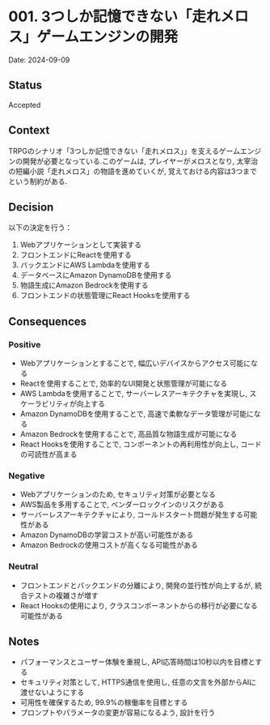 # 001. 3つしか記憶できない「走れメロス」ゲームエンジンの開発

Date: 2024-09-09

## Status

Accepted

## Context

TRPGのシナリオ「3つしか記憶できない「走れメロス」」を支えるゲームエンジンの開発が必要となっている.このゲームは, プレイヤーがメロスとなり, 太宰治の短編小説「走れメロス」の物語を進めていくが, 覚えておける内容は3つまでという制約がある.

## Decision

以下の決定を行う：

1. Webアプリケーションとして実装する
2. フロントエンドにReactを使用する
3. バックエンドにAWS Lambdaを使用する
4. データベースにAmazon DynamoDBを使用する
5. 物語生成にAmazon Bedrockを使用する
6. フロントエンドの状態管理にReact Hooksを使用する

## Consequences

### Positive

- Webアプリケーションとすることで, 幅広いデバイスからアクセス可能になる
- Reactを使用することで, 効率的なUI開発と状態管理が可能になる
- AWS Lambdaを使用することで, サーバーレスアーキテクチャを実現し, スケーラビリティが向上する
- Amazon DynamoDBを使用することで, 高速で柔軟なデータ管理が可能になる
- Amazon Bedrockを使用することで, 高品質な物語生成が可能になる
- React Hooksを使用することで, コンポーネントの再利用性が向上し, コードの可読性が高まる

### Negative

- Webアプリケーションのため, セキュリティ対策が必要となる
- AWS製品を多用することで, ベンダーロックインのリスクがある
- サーバーレスアーキテクチャにより, コールドスタート問題が発生する可能性がある
- Amazon DynamoDBの学習コストが高い可能性がある
- Amazon Bedrockの使用コストが高くなる可能性がある

### Neutral

- フロントエンドとバックエンドの分離により, 開発の並行性が向上するが, 統合テストの複雑さが増す
- React Hooksの使用により, クラスコンポーネントからの移行が必要になる可能性がある

## Notes

- パフォーマンスとユーザー体験を重視し, API応答時間は10秒以内を目標とする
- セキュリティ対策として, HTTPS通信を使用し, 任意の文言を外部からAIに渡せないようにする
- 可用性を確保するため, 99.9%の稼働率を目標とする
- プロンプトやパラメータの変更が容易になるよう, 設計を行う